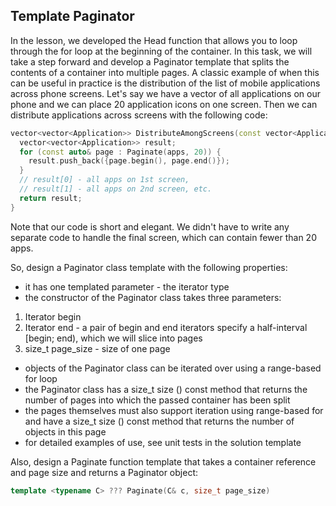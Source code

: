 ## Template Paginator
In the lesson, we developed the Head function that allows you to loop through the for loop at the beginning of the container. In this task, we will take a step forward and develop a Paginator template that splits the contents of a container into multiple pages. A classic example of when this can be useful in practice is the distribution of the list of mobile applications across phone screens. Let's say we have a vector of all applications on our phone and we can place 20 application icons on one screen. Then we can distribute applications across screens with the following code:
```cpp
vector<vector<Application>> DistributeAmongScreens(const vector<Application>& apps) {
  vector<vector<Application>> result;
  for (const auto& page : Paginate(apps, 20)) {
    result.push_back({page.begin(), page.end()});
  }
  // result[0] - all apps on 1st screen,
  // result[1] - all apps on 2nd screen, etc.
  return result;
}
```
Note that our code is short and elegant. We didn't have to write any separate code to handle the final screen, which can contain fewer than 20 apps.

So, design a Paginator class template with the following properties:

- it has one templated parameter - the iterator type
- the constructor of the Paginator <Iterator> class takes three parameters:

1. Iterator begin
2. Iterator end - a pair of begin and end iterators specify a half-interval [begin; end), which we will slice into pages
3. size_t page_size - size of one page

- objects of the Paginator <Iterator> class can be iterated over using a range-based for loop
- the Paginator <Iterator> class has a size_t size () const method that returns the number of pages into which the passed container has been split
- the pages themselves must also support iteration using range-based for and have a size_t size () const method that returns the number of objects in this page
- for detailed examples of use, see unit tests in the solution template

Also, design a Paginate function template that takes a container reference and page size and returns a Paginator <It> object:
```cpp
template <typename C> ??? Paginate(C& c, size_t page_size)
```
